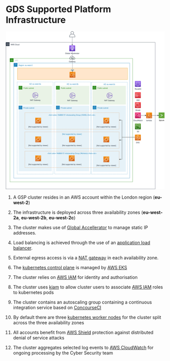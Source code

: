 # GDS Supported Platform Infrastructure

![overview of the GDS Supported Platform infrastructure](diagrams/gsp-architecture-infrastructure-1.svg)

<!--
__[edit draw.io diagram](https://www.draw.io/?state=%7B%22ids%22:%5B%221hUinA_Bejb-x9AGgso1iaBighXrCsIhJ%22%5D,%22action%22:%22open%22,%22userId%22:%22104206899246339571570%22%7D#G1hUinA_Bejb-x9AGgso1iaBighXrCsIhJ)__
-->


1. A GSP cluster resides in an AWS account within the London region (__eu-west-2__)

2. The infrastructure is deployed across three availability zones (__eu-west-2a__, __eu-west-2b__, __eu-west-2c__)

3. The cluster makes use of [Global Accellerator](https://aws.amazon.com/global-accelerator/) to manage static IP addresses.

4. Load balancing is achieved through the use of an [application load balancer](https://aws.amazon.com/elasticloadbalancing/features/#Details_for_Elastic_Load_Balancing_Products).

5. External egress access is via a [NAT gateway](https://docs.aws.amazon.com/vpc/latest/userguide/vpc-nat-gateway.html) in each availability zone.

6. The [kubernetes control plane](https://kubernetes.io/docs/concepts/#kubernetes-control-plane) is managed by [AWS EKS](https://aws.amazon.com/eks)

7. The cluster relies on [AWS IAM](https://aws.amazon.com/iam) for identity and authorisation

8. The cluster uses [kiam](https://github.com/uswitch/kiam) to allow cluster users to associate [AWS IAM](https://aws.amazon.com/iam) roles to kubernetes pods

9. The cluster contains an autoscaling group containing a continuous integration service based on [ConcourseCI](http://concourse.ci/)

10. By default there are three [kubernetes worker nodes](https://kubernetes.io/docs/concepts/architecture/nodes/) for the cluster split across the three availability zones

11. All accounts benefit from [AWS Shield](https://aws.amazon.com/shield/) protection against distributed denial of service attacks

12. The cluster aggregates selected log events to [AWS CloudWatch](https://aws.amazon.com/cloudwatch/) for ongoing processing by the Cyber Security team
